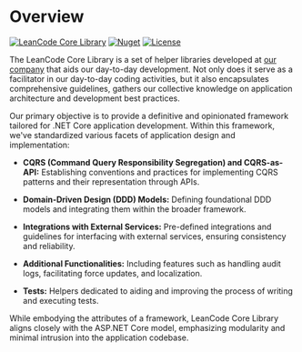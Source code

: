 # Overview

[![LeanCode Core Library](https://img.shields.io/badge/Repository-CoreLibrary-green?logo=github)](https://github.com/leancodepl/corelibrary)
[![Nuget](https://img.shields.io/nuget/vpre/LeanCode.Components?logo=nuget)](https://www.nuget.org/packages/LeanCode.Components)
[![License](https://img.shields.io/badge/License-Apache_2.0-green.svg)](https://www.apache.org/licenses/LICENSE-2.0)

The LeanCode Core Library is a set of helper libraries developed at [our company](https://leancode.co/) that aids our day-to-day development. Not only does it serve as a facilitator in our day-to-day coding activities, but it also encapsulates comprehensive guidelines, gathers our collective knowledge on application architecture and development best practices.

Our primary objective is to provide a definitive and opinionated framework tailored for .NET Core application development. Within this framework, we've standardized various facets of application design and implementation:

* **CQRS (Command Query Responsibility Segregation) and CQRS-as-API:** Establishing conventions and practices for implementing CQRS patterns and their representation through APIs.

* **Domain-Driven Design (DDD) Models:** Defining foundational DDD models and integrating them within the broader framework.

* **Integrations with External Services:** Pre-defined integrations and guidelines for interfacing with external services, ensuring consistency and reliability.

* **Additional Functionalities:** Including features such as handling audit logs, facilitating force updates, and localization.

* **Tests:** Helpers dedicated to aiding and improving the process of writing and executing tests.

While embodying the attributes of a framework, LeanCode Core Library aligns closely with the ASP.NET Core model, emphasizing modularity and minimal intrusion into the application codebase.

